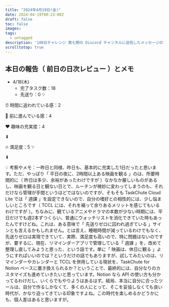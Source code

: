 ```yaml
---
title: "2024年4月19日(金)"
date: 2024-04-19T00:23:00Z
draft: false
toc: false
images:
tags: 
  - untagged
description: '100日チャレンジ 第七期の Discord チャンネルに送信したメッセージのアーカイブ'
scrolltotop: true
---
```


## 本日の報告（ 前日の日次レビュー ）とメモ

- 4/18(木)
  - 完了タスク数：18
  - 先送り：0 ✨

⏰ 時間に追われている感：2

💪 前に進んでいる感：4

❤️ 趣味の充実度：4

⬇︎

🔥 満足度：5 ✨

⬇︎

💡 考察やメモ：一昨日と同様、昨日も、基本的に充実した1日だったと思います。ただ、やっぱり「 平日の夜に、2時間以上ある映画を観る 」のは、所要時間的に（ 昨日は多少、余裕があったわけですが ）なかなか厳しいものがあるし、映画を観る日と観ない日とで、ルーチンが微妙に変わってしまうのも、それだけなら管理が手間というほどではないのですが、そもそも TaskChute Cloud Lite では「 週課 」を設定できないので、自分の嗜好との相性的には、少し悩ましいところです（ TCCL には、それを補って余りあるメリットを感じてもいるわけですが ）。ちなみに、観ているアニメやドラマの本数が少ない時期には、平日だけでも週2本ずつくらい、普通にウォッチリストを消化できていた時もあったんですけどね。これは、ある意味で「 先送りゼロに囚われ過ぎている 」サインとも言えるかもしれません。とは言え、睡眠時間が減っているわけでもなく、先送りゼロは実現できていて、実際、満足度も高いので、特に問題はないのですが、要するに、現在、リマインダーアプリで管理している「 週課 」を、改めて整理し直してみようと思った、という話です。単に「 映画は、休日に観る 」ようにすればいいのでは？というだけの話でもありますが、試してみたいのは、リマインダーやカレンダーと TCCL を併用している現状を、TaskChute for Notion ベースに置き換えられるか？ということで、最終的には、自分なりのカスタマイズも進めていきたいと思っています。Notion なら API の使い方も分かってるわけだし、いくらでもやりようはあるはず。結局、本当に自分に合ったツールは、自分で作るしかなくて、多くの人にとって、そこを妥協しなくても良い時代が、かなり迫ってきている印象ですよね。この時代を楽しめるかどうかにも、個人差はあると思いますが。 
